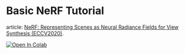 # Basic NeRF Tutorial 
article: [NeRF: Representing Scenes as Neural Radiance Fields for View Synthesis (ECCV2020)](https://www.matthewtancik.com/nerf).

[![Open In Colab](https://colab.research.google.com/assets/colab-badge.svg)](https://colab.research.google.com/github/estherlee123/my-notebooks/blob/main/example.ipynb)

